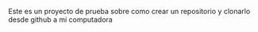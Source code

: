 Este es un proyecto de prueba sobre como crear un repositorio y clonarlo desde github a mi computadora